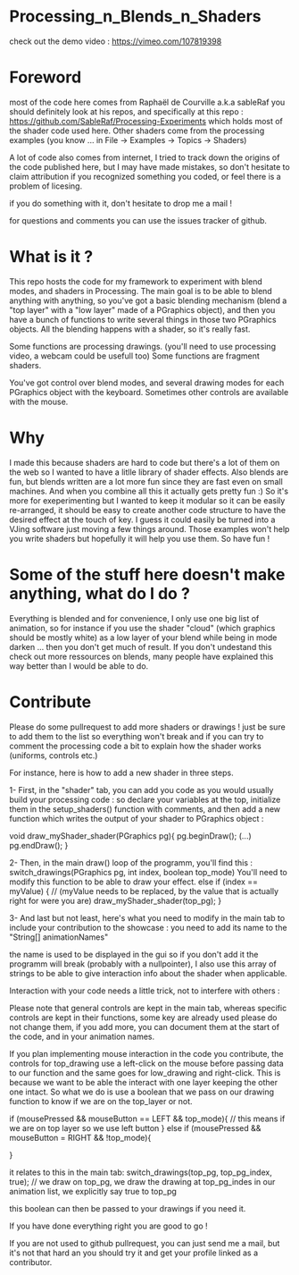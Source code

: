 Processing_n_Blends_n_Shaders
=============================

check out the demo video : https://vimeo.com/107819398

Foreword
========
most of the code here comes from Raphaël de Courville a.k.a sableRaf 
you should definitely look at his repos, and specifically at this repo : https://github.com/SableRaf/Processing-Experiments which holds most of the shader code used here. Other shaders come from the processing examples (you know ... in File -> Examples -> Topics -> Shaders)

A lot of code also comes from internet, I tried to track down the origins of the code published here, but I may have made mistakes, so don't hesitate to claim attribution if you recognized something you coded, or feel there is a problem of licesing.

if you do something with it, don't hesitate to drop me a mail !

for questions and comments you can use the issues tracker of github.



What is it ?
============
This repo hosts the code for my framework to experiment with blend modes, and shaders in Processing. The main goal is to be able to blend anything with anything, so you've got a basic blending mechanism (blend a "top layer" with a "low layer" made of a PGraphics object), and then you have a bunch of functions to write several things in those two PGraphics objects. All the blending happens with a shader, so it's really fast.

Some functions are processing drawings. (you'll need to use processing video, a webcam could be usefull too)
Some functions are fragment shaders.

You've got control over blend modes, and several drawing modes for each PGraphics object with the keyboard. Sometimes other controls are available with the mouse.


Why
===
I made this because shaders are hard to code but there's a lot of them on the web so I wanted to have a litlle library of shader effects. Also blends are fun, but blends written are a lot more fun since they are fast even on small machines. And when you combine all this it actually gets pretty fun :) 
So it's more for exeperimenting but I wanted to keep it modular so it can be easily re-arranged, it should be easy to create another code structure to have the desired effect at the touch of key. I guess it could easily be turned into a VJing software just moving a few things around.
Those examples won't help you write shaders but hopefully it will help you use them.
So have fun !


Some of the stuff here doesn't make anything, what do I do ?
============================================================
Everything is blended and for convenience, I only use one big list of animation, so for instance if you use the shader "cloud" (which graphics should be mostly white) as a low layer of your blend while being in mode darken ... then you don't get much of result. If you don't undestand this check out more ressources on blends, many people have explained this way better than I would be able to do.



Contribute
==========
Please do some pullrequest to add more shaders or drawings ! just be sure to add them to the list so everything won't break and if you can try to comment the processing code a bit to explain how the shader works (uniforms, controls etc.)

For instance, here is how to add a new shader in three steps.

1- First, in the "shader" tab, you can add you code as you would usually build your processing code : so declare your variables at the top, initialize them in the setup_shaders() function with comments, and then add a new function which writes the output of your shader to PGraphics object : 

void draw_myShader_shader(PGraphics pg){
	pg.beginDraw();
	(...)
	pg.endDraw();
}


2- Then, in the main draw() loop of the programm,  you'll find this : switch_drawings(PGraphics pg, int index, boolean top_mode)
You'll need to modify this function to be able to draw your effect.
 else if (index == myValue) { // (myValue needs to be replaced, by the value that is actually right for were you are)
      draw_myShader_shader(top_pg);
  }


3- And last but not least, here's what you need to modify in the main tab to include your contribution to the showcase : 
you need to add its name to the "String[] animationNames" 

the name is used to be displayed  in the gui so if you don't add it the programm will break (probably with a nullpointer), I also use this array of strings to be able to give interaction info about the shader when applicable.


Interaction with your code needs a little trick, not to interfere with others :

Please note that general controls are kept in the main tab, whereas specific controls are kept in their functions, some key are already used please do not change them, if you add more, you can document them at the start of the code, and in your animation names.

If you plan implementing mouse interaction in the code you contribute, the controls for top_drawing use a left-click on the mouse before passing data to our function and the same goes for low_drawing and right-click. This is because we want to be able the interact with one layer keeping the other one intact. So what we do is use a boolean that we pass on our drawing function to know if we are on the top_layer or not.

if (mousePressed && mouseButton == LEFT && top_mode){
	// this means if we are on top layer so we use left button
}
 else if (mousePressed && mouseButton = RIGHT && !top_mode){

}

it relates to this  in the main tab:
 switch_drawings(top_pg, top_pg_index, true); // we draw on top_pg, we draw the drawing at top_pg_indes in our animation list, we explicitly say true to top_pg

this boolean can then be passed to your drawings if you need it.


If you have done everything right you are good to go !

If you are not used to github pullrequest, you can just send me a mail, but it's not that hard an you should try it and get your profile linked as a contributor.






